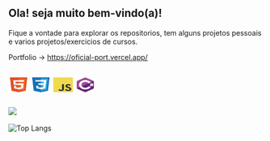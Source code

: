 ## Ola! seja muito bem-vindo(a)!

Fique a vontade para explorar os repositorios, tem alguns projetos pessoais e varios projetos/exercicios de cursos. 

Portfolio -> https://oficial-port.vercel.app/

<div style="display: inline_block"><br>
  <img align="center" alt="HTML" height="30" width="40" src="https://raw.githubusercontent.com/devicons/devicon/master/icons/html5/html5-original.svg">
  <img align="center" alt="CSS" height="30" width="40" src="https://raw.githubusercontent.com/devicons/devicon/master/icons/css3/css3-original.svg">
  <img align="center" alt="Python" height="30" width="40" src="https://raw.githubusercontent.com/devicons/devicon/master/icons/javascript/javascript-original.svg">
  <img align="center" alt="Csharp" height="30" width="40" src="https://raw.githubusercontent.com/devicons/devicon/master/icons/csharp/csharp-original.svg">
</div>
  
  ##
 
<div> 
  <a href="/br.linkedin.com/in/stefanidalpuppo?trk=profile-badge" target="_blank"><img src="https://img.shields.io/badge/-LinkedIn-%230077B5?style=for-the-badge&logo=linkedin&logoColor=white" target="_blank"></a> 
</div>

![Top Langs](https://github-readme-stats-git-masterrstaa-rickstaa.vercel.app/api/top-langs/?username=stefanipuppo&layout=compact&bg_color=000&border_color=30A3DC&title_color=E94D5F&text_color=FFF)
